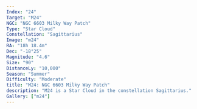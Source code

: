 ```yaml
---
Index: "24"
Target: "M24"
NGC: "NGC 6603 Milky Way Patch"
Type: "Star Cloud"
Constellation: "Sagittarius"
Image: "m24"
RA: "18h 18.4m"
Dec: "-18°25"
Magnitude: "4.6"
Size: "90"
DistanceLy: "10,000"
Season: "Summer"
Difficulty: "Moderate"
title: "M24: NGC 6603 Milky Way Patch"
description: "M24 is a Star Cloud in the constellation Sagittarius."
Gallery: ["m24"]
---
```

